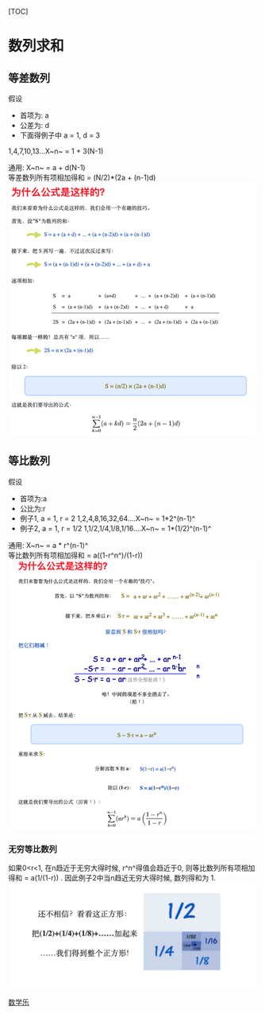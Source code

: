 [TOC]
# 数列求和
## 等差数列
假设  
* 首项为: a
* 公差为: d 
* 下面得例子中 a = 1, d = 3
  
1,4,7,10,13...X~n~  = 1  + 3(N-1)  

通用: X~n~  = a  + d(N-1)  
等差数列所有项相加得和 = (N/2)*(2a + (n-1)d)  
![arithmeticProgression.png](../images/arithmeticProgression.png)

## 等比数列
假设  
* 首项为:a
* 公比为:r
* 例子1, a = 1, r = 2
1,2,4,8,16,32,64....X~n~  = 1*2^(n-1)^  
* 例子2, a = 1, r = 1/2
1,1/2,1/4,1/8,1/16....X~n~  = 1*(1/2)^(n-1)^  

 通用: X~n~  = a * r^(n-1)^    
 等比数列所有项相加得和 = a((1-r^n^)/(1-r))   
![geometricProgression.png](../images/geometricProgression.png)

### 无穷等比数列
如果0<r<1, 在n趋近于无穷大得时候, r^n^得值会趋近于0,  则等比数列所有项相加得和 = a(1/(1-r)) .
因此例子2中当n趋近无穷大得时候,  数列得和为 1.  
![listAllAddEqualToOne.png](../images/listAllAddEqualToOne.png)

[数学乐](https://www.shuxuele.com/search/search.html?query=等差数列&submit=&search=1#ff)